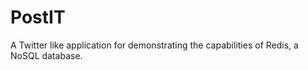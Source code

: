 PostIT
======

A Twitter like application for demonstrating the capabilities of Redis, a NoSQL database.
